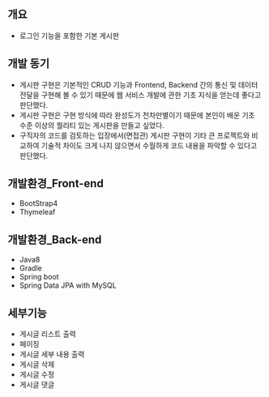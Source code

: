 ## 개요
- 로그인 기능을 포함한 기본 게시판

## 개발 동기
- 게시판 구현은 기본적인 CRUD 기능과 Frontend, Backend 간의 통신 및 데이터 전달을 구현해 볼 수 있기 때문에 웹 서비스 개발에 관한 기초 지식을 얻는데 좋다고 판단했다.
- 게시판 구현은 구현 방식에 따라 완성도가 천차만별이기 때문에 본인이 배운 기초 수준 이상의 퀄리티 있는 게시판을 만들고 싶었다.
- 구직자의 코드를 검토하는 입장에서(면접관) 게시판 구현이 기타 큰 프로젝트와 비교하여 기술적 차이도 크게 나지 않으면서 수월하게 코드 내용을 파악할 수 있다고 판단했다.

## 개발환경_Front-end
- BootStrap4
- Thymeleaf

## 개발환경_Back-end
- Java8
- Gradle
- Spring boot
- Spring Data JPA with MySQL

## 세부기능
- 게시글 리스트 출력
- 페이징
- 게시글 세부 내용 출력
- 게시글 삭제
- 게시글 수정
- 게시글 댓글
